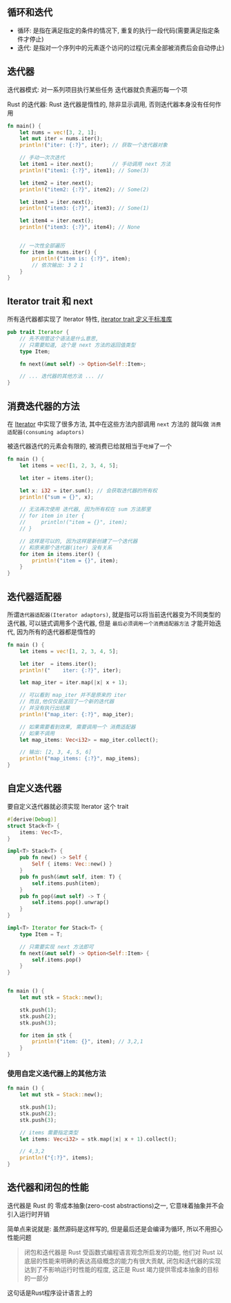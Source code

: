 ## 循环和迭代

- 循环: 是指在满足指定的条件的情况下, 重复的执行一段代码(需要满足指定条件才停止)
- 迭代: 是指对一个序列中的元素逐个访问的过程(元素全部被消费后会自动停止)

## 迭代器

迭代器模式: 对一系列项目执行某些任务
迭代器就负责遍历每一个项

Rust 的迭代器: Rust 迭代器是惰性的, 除非显示调用, 否则迭代器本身没有任何作用

```Rust
fn main() {
    let nums = vec![3, 2, 1];
    let mut iter = nums.iter();
    println!("iter: {:?}", iter); // 获取一个迭代器对象

    // 手动一次次迭代
    let item1 = iter.next();      // 手动调用 next 方法
    println!("item1: {:?}", item1); // Some(3)

    let item2 = iter.next();
    println!("item2: {:?}", item2); // Some(2)

    let item3 = iter.next();
    println!("item3: {:?}", item3); // Some(1)

    let item4 = iter.next();
    println!("item3: {:?}", item4); // None


    // 一次性全部遍历
    for item in nums.iter() {
        println!("item is: {:?}", item);
        // 依次输出: 3 2 1
    }
}
```

## Iterator trait 和 next

所有迭代器都实现了 Iterator 特性, [iterator trait 定义于标准库](https://www.rustwiki.org/zh-CN/std/iter/trait.Iterator.html)

```rust
pub trait Iterator {
    // 先不用管这个语法是什么意思,
    // 只需要知道, 这个是 next 方法的返回值类型
    type Item;

    fn next(&mut self) -> Option<Self::Item>;

    // ... 迭代器的其他方法 ... //
}
```

## 消费迭代器的方法

在 [Iterator](https://rustwiki.org/zh-CN/std/iter/trait.Iterator.html) 中实现了很多方法, 其中在这些方法内部调用 `next` 方法的
就叫做 `消费适配器(consuming adaptors)`

被迭代器迭代的元素会有限的, 被消费已给就相当于`吃掉`了一个

```rust
fn main () {
    let items = vec![1, 2, 3, 4, 5];

    let iter = items.iter();

    let x: i32 = iter.sum(); // 会获取迭代器的所有权
    println!("sum = {}", x);

    // 无法再次使用 迭代器, 因为所有权在 sum 方法那里
    // for item in iter {
    //     println!("item = {}", item);
    // }

    // 这样是可以的, 因为这样是新创建了一个迭代器
    // 和原来那个迭代器(iter) 没有关系
    for item in items.iter() {
        println!("item = {}", item);
    }
}
```

## 迭代器适配器

所谓`迭代器适配器(Iterator adaptors)`,
就是指可以将当前迭代器变为不同类型的迭代器,
可以链式调用多个迭代器, 但是 `最后必须调用一个消费适配器方法`
才能开始迭代, 因为所有的迭代器都是惰性的

```rust
fn main () {
    let items = vec![1, 2, 3, 4, 5];

    let iter  = items.iter();
    println!("    iter: {:?}", iter);

    let map_iter = iter.map(|x| x + 1);

    // 可以看到 map_iter 并不是原来的 iter
    // 而且,他仅仅是返回了一个新的迭代器
    // 并没有执行出结果
    println!("map_iter: {:?}", map_iter);

    // 如果需要看到效果, 需要调用一个 消费适配器
    // 如果不调用
    let map_items: Vec<i32> = map_iter.collect();

    // 输出: [2, 3, 4, 5, 6]
    println!("map_items: {:?}", map_items);
}
```

## 自定义迭代器

要自定义迭代器就必须实现 Iterator 这个 trait

```rust
#[derive(Debug)]
struct Stack<T> {
    items: Vec<T>,
}

impl<T> Stack<T> {
    pub fn new() -> Self {
        Self { items: Vec::new() }
    }
    pub fn push(&mut self, item: T) {
        self.items.push(item);
    }
    pub fn pop(&mut self) -> T {
        self.items.pop().unwrap()
    }
}

impl<T> Iterator for Stack<T> {
    type Item = T;

    // 只需要实现 next 方法即可
    fn next(&mut self) -> Option<Self::Item> {
        self.items.pop()
    }
}


fn main () {
    let mut stk = Stack::new();

    stk.push(1);
    stk.push(2);
    stk.push(3);

    for item in stk {
        println!("item: {}", item); // 3,2,1
    }
}
```

### 使用自定义迭代器上的其他方法

```rust
fn main () {
    let mut stk = Stack::new();

    stk.push(1);
    stk.push(2);
    stk.push(3);

    // items 需要指定类型
    let items: Vec<i32> = stk.map(|x| x + 1).collect();

    // 4,3,2
    println!("{:?}", items);
}
```

## 迭代器和闭包的性能

迭代器是 Rust 的 零成本抽象(zero-cost abstractions)之一, 它意味着抽象并不会引入运行时开销

简单点来说就是: 虽然源码是这样写的, 但是最后还是会编译为循环, 所以不用担心性能问题

> 闭包和迭代器是 Rust 受函数式编程语言观念所启发的功能, 他们对 Rust 以底层的性能来明确的表达高级概念的能力有很大贡献, 闭包和迭代器的实现达到了不影响运行时性能的程度, 这正是 Rust 竭力提供零成本抽象的目标的一部分

这句话是Rust程序设计语言上的
